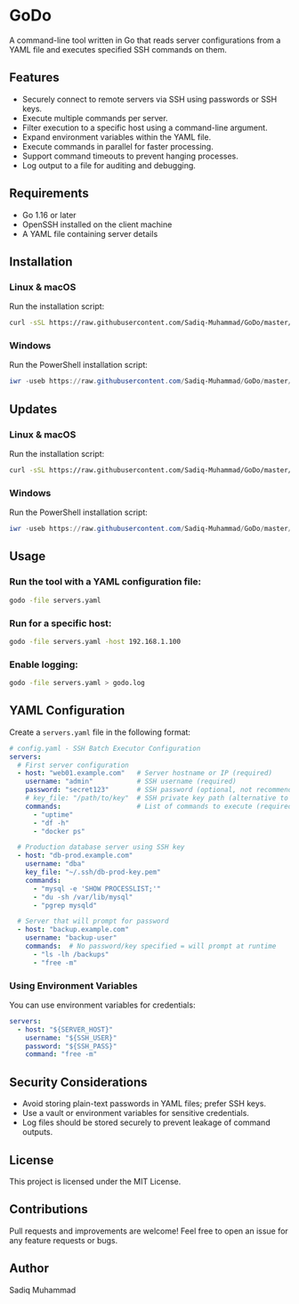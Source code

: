 # GoDo

A command-line tool written in Go that reads server configurations from a YAML file and executes specified SSH commands on them.

## Features
- Securely connect to remote servers via SSH using passwords or SSH keys.
- Execute multiple commands per server.
- Filter execution to a specific host using a command-line argument.
- Expand environment variables within the YAML file.
- Execute commands in parallel for faster processing.
- Support command timeouts to prevent hanging processes.
- Log output to a file for auditing and debugging.

## Requirements
- Go 1.16 or later
- OpenSSH installed on the client machine
- A YAML file containing server details

## Installation
### **Linux & macOS**
Run the installation script:
```sh
curl -sSL https://raw.githubusercontent.com/Sadiq-Muhammad/GoDo/master/install.sh | sudo bash
```

### **Windows**
Run the PowerShell installation script:
```powershell
iwr -useb https://raw.githubusercontent.com/Sadiq-Muhammad/GoDo/master/install.ps1 | iex
```

## Updates
### **Linux & macOS**
Run the installation script:
```sh
curl -sSL https://raw.githubusercontent.com/Sadiq-Muhammad/GoDo/master/update.sh | sudo bash
```

### **Windows**
Run the PowerShell installation script:
```powershell
iwr -useb https://raw.githubusercontent.com/Sadiq-Muhammad/GoDo/master/update.ps1 | iex
```

## Usage
### Run the tool with a YAML configuration file:
```sh
godo -file servers.yaml
```

### Run for a specific host:
```sh
godo -file servers.yaml -host 192.168.1.100
```

### Enable logging:
```sh
godo -file servers.yaml > godo.log
```

## YAML Configuration
Create a `servers.yaml` file in the following format:
```yaml
# config.yaml - SSH Batch Executor Configuration
servers:
  # First server configuration
  - host: "web01.example.com"   # Server hostname or IP (required)
    username: "admin"           # SSH username (required)
    password: "secret123"       # SSH password (optional, not recommended)
    # key_file: "/path/to/key"  # SSH private key path (alternative to password)
    commands:                   # List of commands to execute (required)
      - "uptime"
      - "df -h"
      - "docker ps"

  # Production database server using SSH key
  - host: "db-prod.example.com"
    username: "dba"
    key_file: "~/.ssh/db-prod-key.pem"
    commands:
      - "mysql -e 'SHOW PROCESSLIST;'"
      - "du -sh /var/lib/mysql"
      - "pgrep mysqld"

  # Server that will prompt for password
  - host: "backup.example.com"
    username: "backup-user"
    commands:  # No password/key specified = will prompt at runtime
      - "ls -lh /backups"
      - "free -m"
```

### Using Environment Variables
You can use environment variables for credentials:
```yaml
servers:
  - host: "${SERVER_HOST}"
    username: "${SSH_USER}"
    password: "${SSH_PASS}"
    command: "free -m"
```

## Security Considerations
- Avoid storing plain-text passwords in YAML files; prefer SSH keys.
- Use a vault or environment variables for sensitive credentials.
- Log files should be stored securely to prevent leakage of command outputs.

## License
This project is licensed under the MIT License.

## Contributions
Pull requests and improvements are welcome! Feel free to open an issue for any feature requests or bugs.

## Author
Sadiq Muhammad